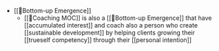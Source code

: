 - [[🌲Bottom-up Emergence]]
    - [[🧭Coaching MOC]] is also a [[🌲Bottom-up Emergence]] that have [[accumulated interest]] and coach also a person who create [[sustainable development]] by helping clients growing their [[trueself competency]] through their [[personal intention]]
